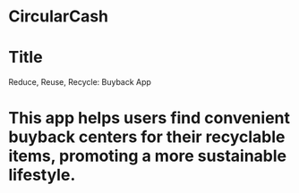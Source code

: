 # CircularCash                  
<h1>Title</h1>                 
Reduce, Reuse, Recycle: Buyback App                           
<h1>This app helps users find convenient buyback centers for their recyclable items, promoting a more sustainable lifestyle.</h1>
